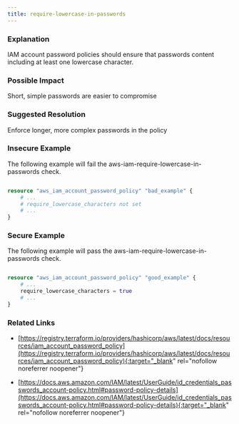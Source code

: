 ```yaml
---
title: require-lowercase-in-passwords
---
```


### Explanation

IAM account password policies should ensure that passwords content including at least one lowercase character.

### Possible Impact
Short, simple passwords are easier to compromise

### Suggested Resolution
Enforce longer, more complex passwords in the policy


### Insecure Example

The following example will fail the aws-iam-require-lowercase-in-passwords check.

```terraform

resource "aws_iam_account_password_policy" "bad_example" {
	# ...
	# require_lowercase_characters not set
	# ...
}
```



### Secure Example

The following example will pass the aws-iam-require-lowercase-in-passwords check.

```terraform

resource "aws_iam_account_password_policy" "good_example" {
	# ...
	require_lowercase_characters = true
	# ...
}
```




### Related Links


- [https://registry.terraform.io/providers/hashicorp/aws/latest/docs/resources/iam_account_password_policy](https://registry.terraform.io/providers/hashicorp/aws/latest/docs/resources/iam_account_password_policy){:target="_blank" rel="nofollow noreferrer noopener"}

- [https://docs.aws.amazon.com/IAM/latest/UserGuide/id_credentials_passwords_account-policy.html#password-policy-details](https://docs.aws.amazon.com/IAM/latest/UserGuide/id_credentials_passwords_account-policy.html#password-policy-details){:target="_blank" rel="nofollow noreferrer noopener"}


